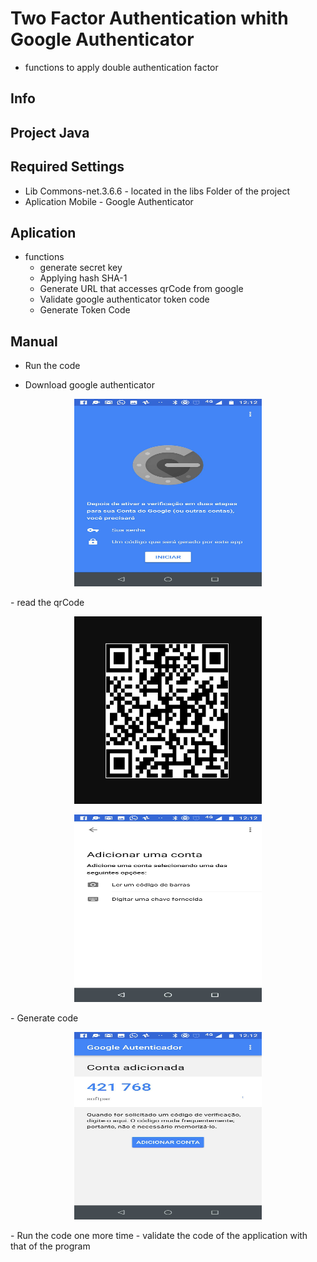 # Two Factor Authentication whith Google Authenticator

- functions to apply double authentication factor


## Info

 ## Project Java
  
 ## Required Settings
 
 - Lib Commons-net.3.6.6 - located in the libs Folder of the project
 - Aplication Mobile - Google Authenticator
 
 
 ## Aplication
 
 - functions
   - generate secret key
   - Applying hash SHA-1
   - Generate URL that accesses qrCode from google
   - Validate google authenticator token code
   - Generate Token Code
   
   
   
 ## Manual
 
 - Run the code 

 - Download google authenticator
<p align="center">
  <img src="TwoFactorAuthenticator/images/image1.png" width="300" height="300" title="hover text">
</p>  
 - read the qrCode
 <p align="center">
  <img src="TwoFactorAuthenticator/images/imageqr.PNG" width="300" height="300" title="hover text">
</p> 
<p align="center">
  <img src="TwoFactorAuthenticator/images/image2.png" width="300" height="300" title="hover text">
</p>  
 - Generate code
 <p align="center">
   <img src="TwoFactorAuthenticator/images/image3.png" width="300" height="300" title="hover text">
 </p>
 - Run the code one more time
 - validate the code of the application with that of the program

 

 
 
 
 
 
 
